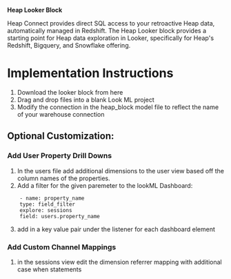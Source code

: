 **Heap Looker Block**

Heap Connect provides direct SQL access to your retroactive Heap data, automatically managed in Redshift. The Heap Looker block provides a starting point for Heap data exploration in Looker, specifically for Heap's Redshift, Bigquery, and Snowflake offering.


# Implementation Instructions
1. Download the looker block from here
2. Drag and drop files into a blank Look ML project
3. Modify the connection in the heap_block model file to reflect the name of your warehouse connection


## Optional Customization:



### Add User Property Drill Downs
1. In the users file add additional dimensions to the user view based off the column names of the properties.
2. Add a filter for the given paremeter to the lookML Dashboard:
  
``` 
    - name: property_name
    type: field_filter
    explore: sessions
    field: users.property_name
```
3. add in a key value pair under the listener for each dashboard element

### Add Custom Channel Mappings
1. in the sessions view edit the dimension referrer mapping with additional case when statements
